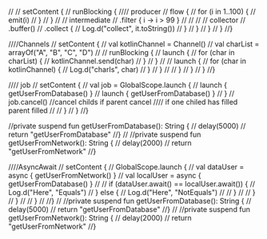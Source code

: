 //
// setContent {
// runBlocking {
//// producer
// flow<Int> {
// for (i in 1..100) {
// emit(i)
// }
// }
// // intermediate
// .filter { i -> i > 99 }
// //
// // collector
// .buffer()
// .collect {
// Log.d("collect", it.toString())
// }
// }
// }
// }
//}

////Channels
// setContent {
// val kotlinChannel = Channel<String>()
// val charList = arrayOf<String>("A", "B", "C", "D")
//
// runBlocking {
// launch {
// for (char in charList) {
// kotlinChannel.send(char)
// }
// }
//
// launch {
// for (char in kotlinChannel) {
// Log.d("charIs", char)
// }
// }
//
// }
// }
// }
//}

//// job
// setContent {
// val job = GlobalScope.launch {
// launch { getUserFromDatabase() }
// launch { getUserFromDatabase() }
// }
// job.cancel() //cancel childs if parent cancel
//// if one chiled has filled parent filled
//
// }
// }
//}

//private suspend fun getUserFromDatabase(): String {
// delay(5000)
// return "getUserFromDatabase"
//}
//
//private suspend fun getUserFromNetwork(): String {
// delay(2000)
// return "getUserFromNetwork"
//}

////AsyncAwait
// setContent {
// GlobalScope.launch {
// val dataUser = async { getUserFromNetwork() }
// val localUser = async { getUserFromDatabase() }
//
// if (dataUser.await() == localUser.await()) {
// Log.d("Here", "Equals")
// } else {
// Log.d("Here", "NotEquals")
//
// }
//
// }
// }
//
// }
//
//}
//
//private suspend fun getUserFromDatabase(): String {
// delay(5000)
// return "getUserFromDatabase"
//}
//
//private suspend fun getUserFromNetwork(): String {
// delay(2000)
// return "getUserFromNetwork"
//}